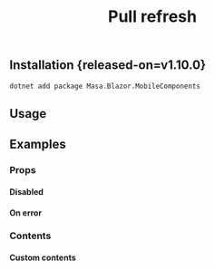 ﻿---
title: Pull refresh
desc: "Pull down to refresh, usually used in mobile apps"
---

<app-alert type="warning" content="Only works on mobile, because only implement touch events. So you need to open the browser's mobile mode(`F12`, `Ctrl+Shift+M`) to see the effect."></app-alert>

## Installation {released-on=v1.10.0}

```shell
dotnet add package Masa.Blazor.MobileComponents
```

## Usage

<masa-example file="Examples.mobiles.pull_refresh.Usage"></masa-example>

## Examples

### Props

#### Disabled

<masa-example file="Examples.mobiles.pull_refresh.Disabled"></masa-example>

#### On error

<masa-example file="Examples.mobiles.pull_refresh.OnError"></masa-example>

### Contents

#### Custom contents

<masa-example file="Examples.mobiles.pull_refresh.Contents"></masa-example>
